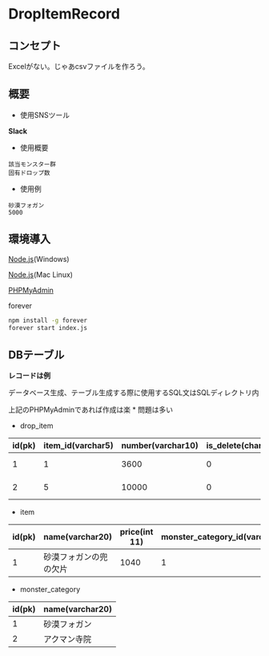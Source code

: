 # DropItemRecord

## コンセプト
Excelがない。じゃあcsvファイルを作ろう。

## 概要
* 使用SNSツール

__Slack__

* 使用概要
```
該当モンスター群
固有ドロップ数
```

* 使用例
```
砂漠フォガン
5000
```

## 環境導入
[Node.js](https://nodejs.org/en/)(Windows)

[Node.js](https://github.com/hokaccha/nodebrew)(Mac Linux)

[PHPMyAdmin](https://www.phpmyadmin.net/)

forever
```cmd
npm install -g forever
forever start index.js
```

## DBテーブル

__レコードは例__

  データベース生成、テーブル生成する際に使用するSQL文はSQLディレクトリ内
  
  上記のPHPMyAdminであれば作成は楽
    * 問題は多い

* drop_item

|id(pk)  |item_id(varchar5)  |number(varchar10)  |is_delete(char1) |date(date)  |
|---|---|---|---|---|
|1  |1  |3600  |0|2018-07-01  |---|
|2  |5  |10000  |0|2018-07-05  |---|

* item

|id(pk)  |name(varchar20)  |price(int 11)  |monster_category_id(varchar10)  |
|---|---|---|---|
|1  |砂漠フォガンの兜の欠片  |1040  |1  |


* monster_category

|id(pk)  |name(varchar20)  |
|---|---|
|1  |砂漠フォガン  |
|2  |アクマン寺院  |
